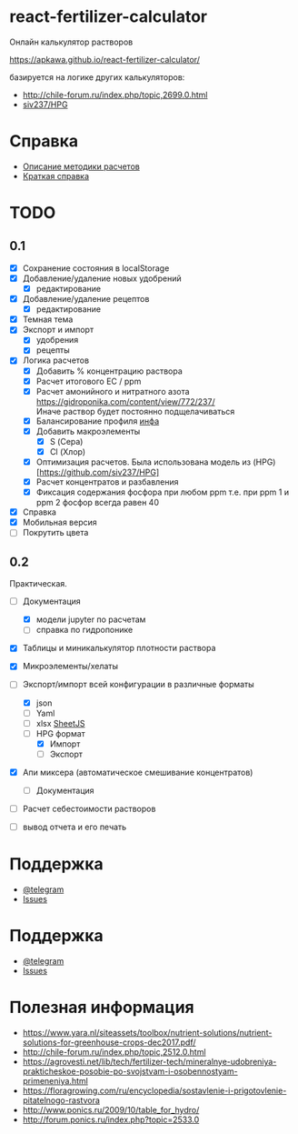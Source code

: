 # react-fertilizer-calculator

Онлайн калькулятор растворов

https://apkawa.github.io/react-fertilizer-calculator/


базируется на логике других калькуляторов:

* http://chile-forum.ru/index.php/topic,2699.0.html
* [siv237/HPG](https://github.com/siv237/HPG)

# Справка 

* [Описание методики расчетов](src/docs/technique.md)
* [Краткая справка](src/docs/how_to_use.md)



# TODO

## 0.1

* [x] Сохранение состояния в localStorage
* [x] Добавление/удаление новых удобрений
    * [x] редактирование 
* [x] Добавление/удаление рецептов
    * [x] редактирование
* [x] Темная тема
* [x] Экспорт и импорт
    * [x] удобрения
    * [x] рецепты
* [x] Логика расчетов
    * [x] Добавить % концентрацию раствора
    * [x] Расчет итогового EC / ppm
    * [x] Расчет амонийного и нитратного азота \
        https://gidroponika.com/content/view/772/237/ \
        Иначе раствор будет постоянно подщелачиваться
    * [x] Балансирование профиля [инфа](http://forum.ponics.ru/index.php?topic=336.msg134010#msg134010)
    * [x] Добавить макроэлементы
        * [x] S (Сера)
        * [x] Cl (Хлор)
    * [x] Оптимизация расчетов. Была использована модель из (HPG)[https://github.com/siv237/HPG]
    * [x] Расчет концентратов и разбавления
    * [x] Фиксация содержания фосфора при любом ppm
        т.е. при ppm 1 и ppm 2 фосфор всегда равен 40
    
* [x] Справка
* [x] Мобильная версия
* [ ] Покрутить цвета

## 0.2

Практическая.

* [ ] Документация
    * [x] модели jupyter по расчетам
    * [ ] справка по гидропонике
* [x] Таблицы и миникалькулятор плотности раствора
* [x] Микроэлементы/хелаты
* [ ] Экспорт/импорт всей конфигурации в различные форматы
    * [x] json
    * [ ] Yaml
    * [ ] xlsx [SheetJS](https://github.com/SheetJS/sheetjs)
    * [ ] HPG формат
        * [x] Импорт
        * [ ] Экспорт
* [x] Апи миксера (автоматическое смешивание концентратов)
    * [ ] Документация
* [ ] Расчет себестоимости растворов
* [ ] вывод отчета и его печать
    

# Поддержка

* [@telegram](https://t.me/fertilizer_calculator_support)
* [Issues](https://github.com/Apkawa/react-fertilizer-calculator/issues)

# Поддержка

* [@telegram](https://t.me/fertilizer_calculator_support)
* [Issues](https://github.com/Apkawa/react-fertilizer-calculator/issues)

# Полезная информация

* https://www.yara.nl/siteassets/toolbox/nutrient-solutions/nutrient-solutions-for-greenhouse-crops-dec2017.pdf/
* http://chile-forum.ru/index.php/topic,2512.0.html
* https://agrovesti.net/lib/tech/fertilizer-tech/mineralnye-udobreniya-prakticheskoe-posobie-po-svojstvam-i-osobennostyam-primeneniya.html
* https://floragrowing.com/ru/encyclopedia/sostavlenie-i-prigotovlenie-pitatelnogo-rastvora
* http://www.ponics.ru/2009/10/table_for_hydro/
* http://forum.ponics.ru/index.php?topic=2533.0



